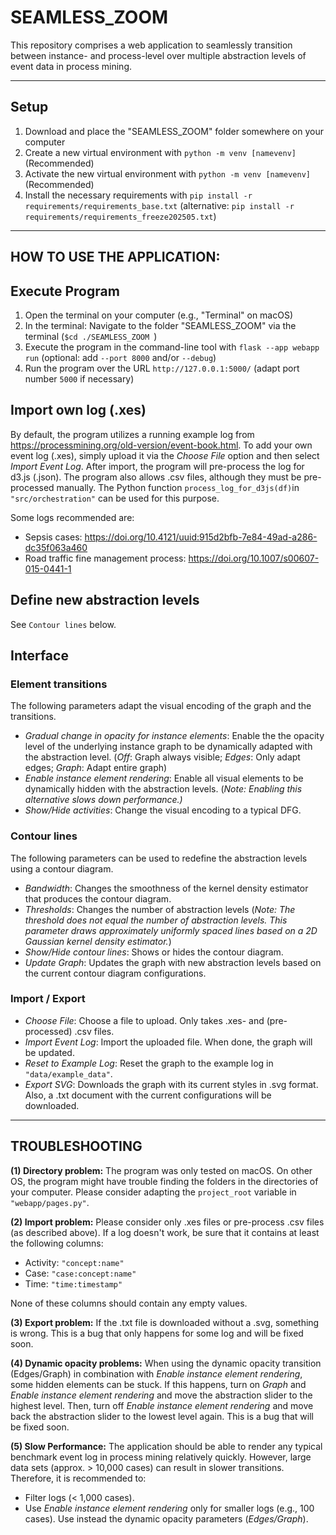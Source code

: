# SEAMLESS_ZOOM
This repository comprises a web application to seamlessly transition between instance- and process-level over multiple abstraction levels of event data in process mining. 

---

## Setup
1. Download and place the "SEAMLESS_ZOOM" folder somewhere on your computer
2. Create a new virtual environment with `python -m venv [namevenv]` (Recommended)
3. Activate the new virtual environment with `python -m venv [namevenv]` (Recommended)
3. Install the necessary requirements with `pip install -r requirements/requirements_base.txt` (alternative: `pip install -r requirements/requirements_freeze202505.txt`)

---
## HOW TO USE THE APPLICATION: 
## Execute Program
1. Open the terminal on your computer (e.g., "Terminal" on macOS)
2. In the terminal: Navigate to the folder "SEAMLESS_ZOOM" via the terminal (`$cd ./SEAMLESS_ZOOM `)
3. Execute the program in the command-line tool with `flask --app webapp run` (optional: add `--port 8000` and/or  `--debug`)
4. Run the program over the URL `http://127.0.0.1:5000/` (adapt port number `5000` if necessary)

## Import own log (.xes)
By default, the program utilizes a running example log from https://processmining.org/old-version/event-book.html. 
To add your own event log (.xes), simply upload it via the *Choose File* option and then select *Import Event Log*. After import, the program will pre-process the log for d3.js (.json). 
The program also allows .csv files, although they must be pre-processed manually. The Python function `process_log_for_d3js(df)`in `"src/orchestration"` can be used for this purpose.

Some logs recommended are: 
* Sepsis cases: https://doi.org/10.4121/uuid:915d2bfb-7e84-49ad-a286-dc35f063a460
* Road traffic fine management process: https://doi.org/10.1007/s00607-015-0441-1

## Define new abstraction levels
See `Contour lines` below.

## Interface
### Element transitions
The following parameters adapt the visual encoding of the graph and the transitions. 

* *Gradual change in opacity for instance elements*: Enable the the opacity level of the underlying instance graph to be dynamically adapted with the abstraction level. (*Off*: Graph always visible; *Edges*: Only adapt edges; *Graph*: Adapt entire graph)
* *Enable instance element rendering*: Enable all visual elements to be dynamically hidden with the abstraction levels. (*Note: Enabling this alternative slows down performance.)*
* *Show/Hide activities*: Change the visual encoding to a typical DFG.

### Contour lines
The following parameters can be used to redefine the abstraction levels using a contour diagram.

* *Bandwidth*: Changes the smoothness of the kernel density estimator that produces the contour diagram.
* *Thresholds*: Changes the number of abstraction levels (*Note: The threshold does not equal the number of abstraction levels. This parameter draws approximately uniformly spaced lines based on a 2D Gaussian kernel density estimator.*)
* *Show/Hide contour lines*: Shows or hides the contour diagram.
* *Update Graph*: Updates the graph with new abstraction levels based on the current contour diagram configurations.

### Import / Export
* *Choose File*: Choose a file to upload. Only takes .xes- and (pre-processed) .csv files.
* *Import Event Log*: Import the uploaded file. When done, the graph will be updated.
* *Reset to Example Log*: Reset the graph to the example log in `"data/example_data"`.
* *Export SVG*: Downloads the graph with its current styles in .svg format. Also, a .txt document with the current configurations will be downloaded.


---
## TROUBLESHOOTING
**(1) Directory problem:**
The program was only tested on macOS. On other OS, the program might have trouble finding the folders in the directories of your computer. 
Please consider adapting the `project_root` variable in `"webapp/pages.py"`.

**(2) Import problem:**
Please consider only .xes files or pre-process .csv files (as described above). If a log doesn't work, be sure that it contains at least the following columns:
* Activity: `"concept:name"`
* Case: `"case:concept:name"`
* Time: `"time:timestamp"`

None of these columns should contain any empty values.

**(3) Export problem:**
If the .txt file is downloaded without a .svg, something is wrong. This is a bug that only happens for some log and will be fixed soon.

**(4) Dynamic opacity problems:**
When using the dynamic opacity transition (Edges/Graph) in combination with *Enable instance element rendering*, some hidden elements can be stuck. If this happens, turn on *Graph* and *Enable instance element rendering* and move the abstraction slider to the highest level. Then, turn off *Enable instance element rendering* and move back the abstraction slider to the lowest level again.
This is a bug that will be fixed soon.

**(5) Slow Performance:**
The application should be able to render any typical benchmark event log in process mining relatively quickly. However, large data sets (approx. > 10,000 cases) can result in slower transitions. Therefore, it is recommended to:
* Filter logs (< 1,000 cases).
* Use *Enable instance element rendering* only for smaller logs (e.g., 100 cases). Use instead the dynamic opacity parameters (*Edges/Graph*).